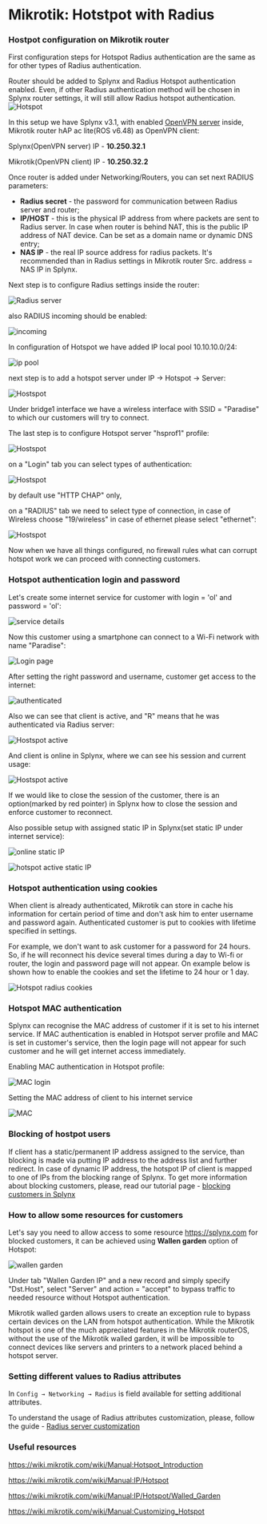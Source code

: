 Mikrotik: Hotstpot with Radius
==========

### Hostpot configuration on Mikrotik router

First configuration steps for Hotspot Radius authentication are the same as for other types of Radius authentication.

Router should be added to Splynx and Radius Hotspot authentication enabled. Even, if other Radius authentication method will be chosen in Splynx router settings, it will still allow Radius hotspot authentication.
![Hotspot](router.png)

In this setup we have Splynx v3.1, with enabled [OpenVPN server](https://docs.splynx.com/configuration/tools/openvpn) inside, Mikrotik router hAP ac lite(ROS v6.48) as OpenVPN client:

Splynx(OpenVPN server) IP - **10.250.32.1**

Mikrotik(OpenVPN client) IP - **10.250.32.2**

Once router is added under Networking/Routers, you can set next RADIUS parameters:

* **Radius secret** - the password for communication between Radius server and router;
* **IP/HOST** - this is the physical IP address from where packets are sent to Radius server. In case when router is behind NAT, this is the public IP address of NAT device. Can be set as a domain name or dynamic DNS entry;
* **NAS IP** - the real IP source address for radius packets. It's recommended than in Radius settings in Mikrotik router Src. address = NAS IP in Splynx.

Next step is to configure Radius settings inside the router:

![Radius server](radius_server.png)

also RADIUS incoming should be enabled:

![incoming](radius_incoming.png)

In configuration of Hotspot we have added IP local pool 10.10.10.0/24:

![ip pool](ip_pool.png)

next step is to add a hotspot server under IP -> Hotspot -> Server:

![Hostspot](hs_server.png)

Under bridge1 interface we have a wireless interface with SSID = "Paradise" to which our customers will try to connect.


The last step is to configure Hotspot server "hsprof1" profile:

![Hostspot](hs_server_profile.png)

on a "Login" tab you can select types of authentication:

![Hostspot](hs_server_profile_login.png)

by default use "HTTP CHAP" only,

 on a "RADIUS" tab we need to select type of connection, in case of Wireless choose "19/wireless" in case of ethernet please select "ethernet":

![Hostspot](hs_server_profile_radius.png)

Now when we have all things configured, no firewall rules what can corrupt hotspot work we can proceed with connecting customers.

### Hotspot authentication login and password

Let's create some internet service for customer with login = 'ol' and password = 'ol':

![service details](service_details.png)

Now this customer using a smartphone can connect to a Wi-Fi network with name "Paradise":

![Login page](phone_1.jpeg)

After setting the right password and username, customer get access to the internet:

![authenticated](phone_2.jpeg)

Also we can see that client is active, and "R" means that he was authenticated via Radius server:

![Hostspot active](hs_active.png)


And client is online in Splynx, where we can see his session and current usage:

![Hostspot active](service_online.png)

If we would like to close the session of the customer, there is an option(marked by red pointer) in Splynx how to close the session and enforce customer to reconnect.

Also possible setup with assigned static IP in Splynx(set static IP under internet service):

![online static IP](service_online_static_IP.png)

![hotspot active static IP](hs_active_static_IP.png)

### Hotspot authentication using cookies

When client is already authenticated, Mikrotik can store in cache his information for certain period of time and don't ask him to enter username and password again. Authenticated customer is put to cookies with lifetime specified in settings.

For example, we don't want to ask customer for a password for 24 hours. So, if he will reconnect his device several times during a day to Wi-fi or router, the login and password page will not appear. On example below is shown how to enable the cookies and set the lifetime to 24 hour or 1 day.

![Hotspot radius cookies](hs_cookie.png)


### Hotspot MAC authentication

Splynx can recognise the MAC address of customer if it is set to his internet service. If MAC authentication is enabled in Hotspot server profile and MAC is set in customer's service, then the login page will not appear for such customer and he will get internet access immediately.

Enabling MAC authentication in Hotspot profile:

![MAC login](hs_mac.png)


Setting the MAC address of client to his internet service

![MAC](service_mac.png)


### Blocking of hostpot users

If client has a static/permanent IP address assigned to the service, than blocking is made via putting IP address to the address list and further redirect. In case of dynamic IP address, the hotspot IP of client is mapped to one of IPs from the blocking range of Splynx. To get more information about blocking customers, please, read our tutorial page - [blocking customers in Splynx](blocking_customers/blocking_customers.md)

### How to allow some resources for customers
Let's say you need to allow access to some resource https://splynx.com for blocked customers, it can be achieved using **Wallen garden** option of Hotspot:

![wallen garden](wallen_garden.png)

Under tab "Wallen Garden IP" and a new record and simply specify "Dst.Host", select "Server" and action = "accept" to bypass traffic to needed resource without Hotspot authentication.

Mikrotik walled garden allows users to create an exception rule to bypass certain devices on the LAN from hotspot authentication. While the Mikrotik hotspot is one of the much appreciated features in the Mikrotik routerOS, without the use of the Mikrotik walled garden, it will be impossible to connect devices like servers and printers to a network placed behind a hotspot server.

### Setting different values to Radius attributes

In `Config → Networking → Radius` is field available for setting additional attributes.

To understand the usage of Radius attributes customization, please, follow the guide - [Radius server customization](radius_customization/radius_customization.md)


### Useful resources

https://wiki.mikrotik.com/wiki/Manual:Hotspot_Introduction

https://wiki.mikrotik.com/wiki/Manual:IP/Hotspot

https://wiki.mikrotik.com/wiki/Manual:IP/Hotspot/Walled_Garden

https://wiki.mikrotik.com/wiki/Manual:Customizing_Hotspot

